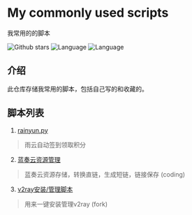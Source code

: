 # My commonly used scripts 
我常用的的脚本

![Github stars](https://img.shields.io/github/stars/tianluanchen/scripts.svg)
![Language](https://img.shields.io/badge/lang-python-blue)
![Language](https://img.shields.io/badge/lang-shell-brightgreen)

## 介绍
此仓库存储我常用的脚本，包括自己写的和收藏的。
## 脚本列表
1. [rainyun.py](https://github.com/tianluanchen/scripts/blob/main/1/)
> 雨云自动签到领取积分
2. [蓝奏云资源管理 ](https://github.com/tianluanchen/scripts/tree/main/2)
> 蓝奏云资源存储，转换直链，生成短链，链接保存 (coding)
3. [v2ray安装/管理脚本 ](https://github.com/tianluanchen/scripts/tree/main/3)
> 用来一键安装管理v2ray (fork)
